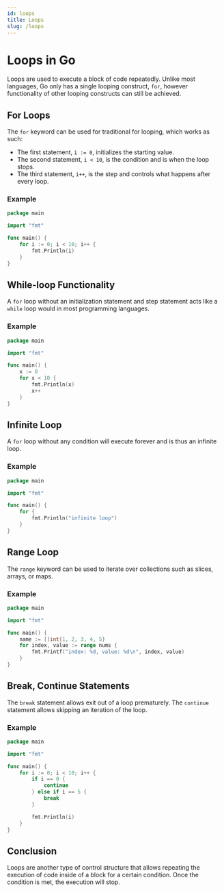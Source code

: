 ```yaml
---
id: loops
title: Loops
slug: /loops
---
```


# Loops in Go

Loops are used to execute a block of code repeatedly. Unlike most languages, Go only has a single looping construct, `for`, however functionality of other looping constructs can still be achieved.

## For Loops

The `for` keyword can be used for traditional for looping, which works as such:
- The first statement, `i := 0`, initializes the starting value.
- The second statement, `i < 10`, is the condition and is when the loop stops.
- The third statement, `i++`, is the step and controls what happens after every loop.

### Example

```go
package main

import "fmt"

func main() {
	for i := 0; i < 10; i++ {
		fmt.Println(i)
	}
}
```

## While-loop Functionality

A `for` loop without an initialization statement and step statement acts like a `while` loop would in most programming languages.

### Example

```go
package main

import "fmt"

func main() {
	x := 0
	for x < 10 {
		fmt.Println(x)
		x++
	}
}
```

## Infinite Loop

A `for` loop without any condition will execute forever and is thus an infinite loop.

### Example

```go
package main

import "fmt"

func main() {
	for {
		fmt.Println("infinite loop")
	}
}
```

## Range Loop

The `range` keyword can be used to iterate over collections such as slices, arrays, or maps.

### Example

```go
package main

import "fmt"

func main() {
	name := []int{1, 2, 3, 4, 5}
	for index, value := range nums {
		fmt.Printf("index: %d, value: %d\n", index, value)
	}
}
```

## Break, Continue Statements

The `break` statement allows exit out of a loop prematurely. The `continue` statement allows skipping an iteration of the loop.

### Example

```go
package main

import "fmt"

func main() {
	for i := 0; i < 10; i++ {
		if i == 0 {
			continue
		} else if i == 5 {
			break
		}

		fmt.Println(i)
	}
}
```

## Conclusion

Loops are another type of control structure that allows repeating the execution of code inside of a block for a certain condition. Once the condition is met, the execution will stop.

